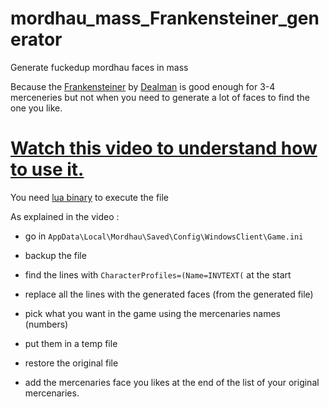 # mordhau_mass_Frankensteiner_generator
Generate fuckedup mordhau faces in mass


Because the [Frankensteiner](https://github.com/Dealman/Frankensteiner) by [Dealman](https://github.com/Dealman) is good enough for 3-4 merceneries but not when you need to generate a lot of faces to find the one you like.

# [Watch this video to understand how to use it.](https://www.youtube.com/watch?v=jZPcDFCUR8Q)


You need [lua binary](http://luabinaries.sourceforge.net/download.html) to execute the file



As explained in the video : 

* go in `AppData\Local\Mordhau\Saved\Config\WindowsClient\Game.ini`

* backup the file

* find the lines with `CharacterProfiles=(Name=INVTEXT(` at the start

* replace all the lines with the generated faces (from the generated file)

* pick what you want in the game using the mercenaries names (numbers)

* put them in a temp file

* restore the original file

* add the mercenaries face you likes at the end of the list of your original mercenaries.
